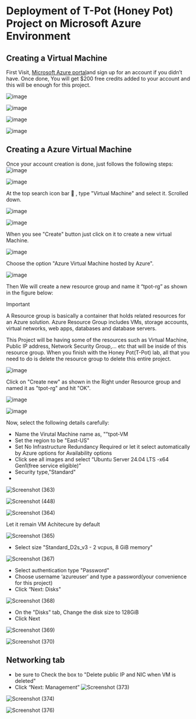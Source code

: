 # Deployment of T-Pot (Honey Pot) Project on Microsoft Azure Environment

## Creating a Virtual Machine
First Visit, [Microsoft Azure portal](https://azure.microsoft.com/en-us/get-started/azure-portal)and sign up for an account if you didn’t have. Once done, You will get $200 free credits added to your account and this will be enough for this project.

![image](https://github.com/user-attachments/assets/48404e67-04be-4d77-9f41-00f83fd2d66f)

![image](https://github.com/user-attachments/assets/8c75f2d6-56ac-43da-91b8-d0a12473cf05)

![image](https://github.com/user-attachments/assets/0433a323-d99d-4e63-84d8-6360154e0720)

![image](https://github.com/user-attachments/assets/fc08c1fb-0a77-42dd-b564-7265be1bef8b)

## Creating a Azure Virtual Machine
Once your account creation is done, just follows the following steps:
![image](https://github.com/user-attachments/assets/31b38bb6-296f-4841-87d4-60e9c8d5e2e7)

![image](https://github.com/user-attachments/assets/76309c1d-1e09-4875-8a49-1e8f408b77f9)

At the top search icon bar 🔎 , type "Virtual Machine" and select it. Scrolled down.

![image](https://github.com/user-attachments/assets/c9f7836a-80e1-4187-9cef-aa66891648d7)

![image](https://github.com/user-attachments/assets/5f63c727-501e-450a-92d2-6d6ed3795be4)

When you see "Create" button just click on it to create a new virtual Machine.

![image](https://github.com/user-attachments/assets/f6d9c685-f8a0-430f-ac23-e2fc0f5aff50)

Choose the option "Azure Virtual Machine hosted by Azure".

![image](https://github.com/user-attachments/assets/0a240240-e9ea-4d1d-ad9d-524648ef4880)

Then We will create a new resource group and name it “tpot-rg” as shown in the figure below:

> [!IMPORTANT]
> A Resource group is basically a container that holds related resources for an Azure solution.
> Azure Resource Group includes VMs, storage accounts, virtual networks, web apps, databases and database servers.

This Project will be having some of the resources such as Virtual Machine, Public IP address, Network Security Group,… etc that will be inside of this resource group.
When you finish with the Honey Pot(T-Pot) lab, all that you need to do is delete the resource group to delete this entire project.

![image](https://github.com/user-attachments/assets/9d03295c-653f-4847-b198-7f28eba458f0)

Click on "Create new" as shown in the Right under Resource group and named it as "tpot-rg" and hit "OK".

![image](https://github.com/user-attachments/assets/0efb5f0b-5ebd-47d4-8f11-30a0e658c0df)

![image](https://github.com/user-attachments/assets/181a00c2-52bb-44ae-8c41-0c2f899e1e57)

Now, select the following details carefully:

- Name the Virutal Machine name as, ""tpot-VM
- Set the region to be "East-US"
- Set No Infrastructure Redundancy Required or let it select automatically by Azure options for Availability options
- Click see all images and select “Ubuntu Server 24.04 LTS -x64 Gen1(free service eligible)”
- Security type,"Standard"
- 
![Screenshot (363)](https://github.com/user-attachments/assets/c6d3cd15-c05f-484f-b471-bdf25ee12d57)

![Screenshot (448)](https://github.com/user-attachments/assets/fa14b446-b9a9-46b6-b5c0-ceb46308c96d)

![Screenshot (364)](https://github.com/user-attachments/assets/6239793b-ad95-4f9b-b555-f50611b6bd3b)

Let it remain VM Achitecure by default

![Screenshot (365)](https://github.com/user-attachments/assets/2ea83c5c-a95c-4ffa-9017-6b71fcc7c1c4)

- Select size "Standard_D2s_v3 - 2 vcpus, 8 GiB memory"

![Screenshot (367)](https://github.com/user-attachments/assets/9986803b-b81c-4b58-b3e2-707d0625f924)

- Select authentication type "Password"
- Choose username ‘azureuser’ and type a password(your convenience for this project)
- Click “Next: Disks"

![Screenshot (368)](https://github.com/user-attachments/assets/dd693786-dc5e-4af8-9719-22d6e5ac38c3)

- On the "Disks" tab, Change the disk size to 128GiB
- Click Next

![Screenshot (369)](https://github.com/user-attachments/assets/b5592b2f-789f-43e8-8dea-b5317884117a)

![Screenshot (370)](https://github.com/user-attachments/assets/e58c1c15-525e-4ce6-9733-303ab471d569)

## Networking tab

- be sure to Check the box to "Delete public IP and NIC when VM is deleted"
- Click “Next: Management”
![Screenshot (373)](https://github.com/user-attachments/assets/cc376b57-1c61-4575-941f-a5117c98b547)

![Screenshot (374)](https://github.com/user-attachments/assets/027d556a-bb15-4255-8347-6cf45504ad82)

![Screenshot (376)](https://github.com/user-attachments/assets/263a2644-0913-4c44-9abe-cba05f8bf2ce)







